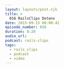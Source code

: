 ```yaml
---
layout: layouts/post.njk
title: >
  016 RailsClips Dotenv
date: 2015-09-15 08:00:42
episode_number: 016
duration: 8:20
audio_url:
podcast: rails-clips
tags:
  - rails_clips
  - podcast
  - video
---
```

